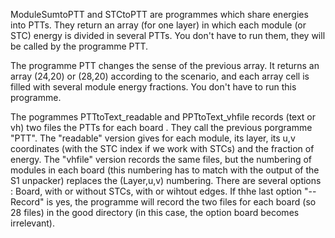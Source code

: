 ModuleSumtoPTT and STCtoPTT are programmes which share energies into PTTs. They return an array (for one layer) in which each module  (or STC) energy is divided in several PTTs. You don't have to run them, they will be called by the programme PTT.

The programme PTT changes the sense of the previous array. It returns an array (24,20) or (28,20) according to the scenario, and each array cell is filled with several module energy fractions. You don't have to run this programme.

The pogrammes PTTtoText_readable and PPTtoText_vhfile records (text or vh) two files the PTTs for each board . They call the previous porgramme "PTT". The "readable" version  gives for each module, its layer, its u,v coordinates (with the STC index if we work with STCs) and the fraction of energy. The "vhfile" version records the same files, but the numbering of modules in each board (this numbering has to match with the output of the S1 unpacker) replaces the (Layer,u,v) numbering.
There are several options : Board, with or without STCs, with or wihtout edges. If thhe last option "--Record" is yes, the programme will record the two files for each board (so 28 files) in the good directory (in this case, the option board becomes irrelevant). 




